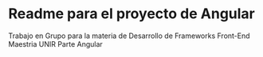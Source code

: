 # Readme para el proyecto de Angular
Trabajo en Grupo para la materia de Desarrollo de Frameworks Front-End Maestria UNIR
Parte Angular